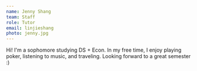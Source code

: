 ```yaml
---
name: Jenny Shang
team: Staff
role: Tutor
email: linjieshang
photo: jenny.jpg
---
```


Hi! I'm a sophomore studying DS + Econ. In my free time, I enjoy playing poker, listening to music, and traveling. Looking forward to a great semester :)